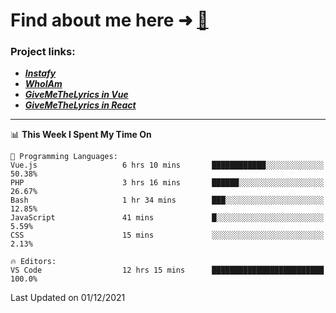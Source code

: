 # Find about me here ➜ [🧑](https://pauabella.dev)

### Project links:
- ***[Instafy](https://instafy.me)***
- ***[WhoIAm](https://pauabella.dev)***
- ***[GiveMeTheLyrics in Vue](https://lyrics.pauabella.dev)***
- ***[GiveMeTheLyrics in React](https://pauabella.dev/GiveMeTheLyrics)***

---
<!--START_SECTION:waka-->
📊 **This Week I Spent My Time On** 

```text
💬 Programming Languages: 
Vue.js                   6 hrs 10 mins       ████████████░░░░░░░░░░░░░   50.38% 
PHP                      3 hrs 16 mins       ██████░░░░░░░░░░░░░░░░░░░   26.67% 
Bash                     1 hr 34 mins        ███░░░░░░░░░░░░░░░░░░░░░░   12.85% 
JavaScript               41 mins             █░░░░░░░░░░░░░░░░░░░░░░░░   5.59% 
CSS                      15 mins             ░░░░░░░░░░░░░░░░░░░░░░░░░   2.13%

🔥 Editors: 
VS Code                  12 hrs 15 mins      █████████████████████████   100.0%

```


 Last Updated on 01/12/2021
<!--END_SECTION:waka-->
